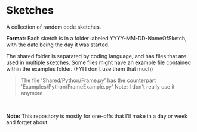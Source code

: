 
# Sketches
A collection of random code sketches.

**Format:**
Each sketch is in a folder labeled YYYY-MM-DD-NameOfSketch,
with the date being the day it was started.

The shared folder is separated by coding language, and has
files that are used in multiple sketches. Some files might
have an example file contained within the examples folder.
(FYI I don't use them that much)
> The file 'Shared/Python/Frame.py' has the counterpart
> 'Examples/Python/FrameExample.py'
Note: I don't really use it anymore

<br>

**Note:**
This repository is mostly for one-offs that I'll make in a day or week
and forget about.
